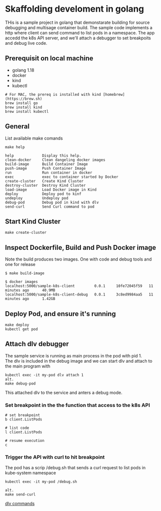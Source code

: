 # Skaffolding develoment in golang
THis is a sample project in golang that demonstarate building for source debugging and multisage container build.
The sample code implements a http where client can send command to list pods in a namespace. 
The app accedd the k8s API server, and we'll attach a debugger to set breakpoits and debug live code.

## Prerequisit on local machine
- golang 1.18
- docker
- kind
- kubectl
```
# For MAC, the prereq is installed with kind [homebrew](https://brew.sh)
brew install go
brew install kind
brew install kubectl
```

## General
List available make comands
```
make help

help             Display this help.
clean-docker     Clean dangeling docker images
build-image      Build Container Image
push-image       Push Container Image
run              Run container in docker
exec             exec to container started by Docker
create-cluster   Create Kind Cluster
destroy-cluster  Destroy Kind Cluster
load-image       Load Docker image in Kind
deploy           Deploy pod to kinf
undeploy         Undeploy pod
debug-pod        Debug pod in kind with dlv
send-curl        Send Curl command to pod
```

## Start Kind Cluster
```
make create-cluster
```

## Inspect Dockerfile, Build and Push Docker image
Note the build produces two images. One with code and debug tools and one for release
```
$ make build-image

$ docker images
localhost:5000/sample-k8s-client         0.0.1     10fe72045f59   11 minutes ago      40.9MB
localhost:5000/sample-k8s-client-debug   0.0.1     3c8ed9984aa5   11 minutes ago      1.42GB
```

## Deploy Pod, and ensure it's running 
```
make deploy
kubectl get pod
```

## Attach dlv debugger
The sample service is running as main process in the pod with pid 1.<br/>
The dlv is included in the debug image and we can start dlv and attach to the main program with
```
kubectl exec -it my-pod dlv attach 1
alt.
make debug-pod
```
This attached dlv to the service and anters a debug mode.<br/>

### Set breakpoint in the the function that access to the k8s API
```
# set breakpoint
b client.ListPods

# list code
l client.ListPods

# resume execution
c
```
### Trigger the API with curl to hit breakpoint
The pod has a scrip /debug.sh that sends a curl request to list pods in kube-system namespace
```
kubectl exec -it my-pod /debug.sh

alt.
make send-curl
```

[dlv commands](https://github.com/go-delve/delve/tree/master/Documentation/cli#display)







